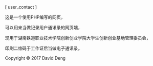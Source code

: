 [ user_contact ]

这是一个使用PHP编写的网页，

可以用来当做记录用户通讯录的网页端，

现用于湖南铁道职业技术学院创新创业学院大学生创新创业基地管理委员会，

印刷二维码于工作证后当做电子通讯录。

Copyright © 2017 David Deng
